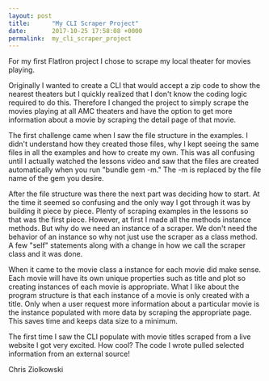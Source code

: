 ```yaml
---
layout: post
title:      "My CLI Scraper Project"
date:       2017-10-25 17:58:08 +0000
permalink:  my_cli_scraper_project
---
```



For my first FlatIron project I chose to scrape my local theater for movies playing.

Originally I wanted to create a CLI that would accept a zip code to show the nearest theaters but I quickly realized that I don't know the coding logic required to do this. Therefore I changed the project to simply scrape the movies playing at all AMC theaters and have the option to get more information about a movie by scraping the detail page of that movie. 

The first challenge came when I saw the file structure in the examples. I didn't understand how they created those files, why I kept seeing the same files in all the examples and how to create my own. This was all confusing until I actually watched the lessons video and saw that the files are created automatically when you run "bundle gem -m." The -m is replaced by the file name of the gem you desire. 

After the file structure was there the next part was deciding how to start. At the time it seemed so confusing and the only way I got through it was by building it piece by piece. Plenty of scraping examples in the lessons so that was the first piece. However, at first I made all the methods instance methods. But why do we need an instance of a scraper. We don't need the behavior of an instance so why not just use the scraper as a class method. A few "self" statements along with a change in how we call the scraper class and it was done.

When it came to the movie class a instance for each movie did make sense. Each movie will have its own unique properties such as title and plot so creating instances of each movie is appropriate. What I like about the program structure is that each instance of a movie is only created with a title. Only when a user request more information about a particular movie is the instance populated with more data by scraping the appropriate page. This saves time and keeps data size to a minimum. 


The first time I saw the CLI populate with movie titles scraped from a live website I got very excited. How cool? The code I wrote pulled selected information from an external source!

Chris Ziolkowski

